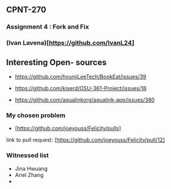 ## CPNT-270
###  Assignment 4 : Fork and Fix

### (Ivan Lavena)[https://github.com/IvanL24]

## Interesting Open- sources
  - https://github.com/hyunjiLeeTech/BookEat/issues/39

  - https://github.com/kiserd/OSU-361-Project/issues/18

  - https://github.com/aqualinkorg/aqualink-app/issues/380

### My chosen problem
  - [https://github.com/joeyouss/Felicity/pulls]

  link to pull request: [https://github.com/joeyouss/Felicity/pull/12]

### Witnessed list
  - Jina Hwuang
  - Ariel Zhang
  - 
